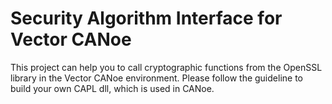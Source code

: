 # Security Algorithm Interface for Vector CANoe

This project can help you to call cryptographic functions from the OpenSSL library in the Vector CANoe environment. Please follow the guideline to build your own CAPL dll, which is used in CANoe.
